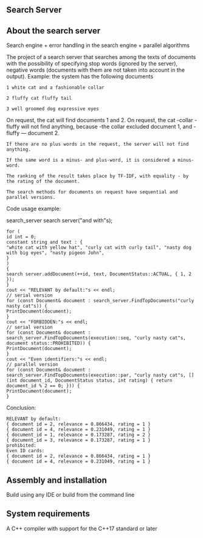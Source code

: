 Search Server
------------

About the search server
----------------------

Search engine + error handling in the search engine + parallel algorithms

The project of a search server that searches among the texts of documents with the possibility of specifying stop words (ignored by the server), negative words (documents with them are not taken into account in the output). Example: the system has the following documents

```
1 white cat and a fashionable collar

2 fluffy cat fluffy tail

3 well groomed dog expressive eyes
```

On request, the cat will find documents 1 and 2. On request, the cat -collar -fluffy will not find anything, because -the collar excluded document 1, and -fluffy — document 2.

```
If there are no plus words in the request, the server will not find anything.

If the same word is a minus- and plus-word, it is considered a minus-word.

The ranking of the result takes place by TF-IDF, with equality - by the rating of the document.

The search methods for documents on request have sequential and parallel versions.
```

Code usage example:

search_server search server("and with"s);

```
for (
id int = 0;
constant string and text : {
"white cat with yellow hat", "curly cat with curly tail", "nasty dog with big eyes", "nasty pigeon John",
}
)
{
search server.addDocument(++id, text, DocumentStatus::ACTUAL, { 1, 2 });
}
cout << "RELEVANT by default:"s << endl;
// serial version
for (const Document& document : search_server.FindTopDocuments("curly nasty cat"s)) {
PrintDocument(document);
}
cout << "FORBIDDEN:"s << endl;
// serial version
for (const Document& document : search_server.FindTopDocuments(execution::seq, "curly nasty cat"s, document status::PROHIBITED)) {
PrintDocument(document);
}
cout << "Even identifiers:"s << endl;
// parallel version
for (const Document& document : search_server.FindTopDocuments(execution::par, "curly nasty cat"s, [](int document_id, DocumentStatus status, int rating) { return document_id % 2 == 0; })) {
PrintDocument(document);
}
```

Conclusion:

```
RELEVANT by default:
{ document id = 2, relevance = 0.866434, rating = 1 }
{ document id = 4, relevance = 0.231049, rating = 1 }
{ document_id = 1, relevance = 0.173287, rating = 2 }
{ document_id = 3, relevance = 0.173287, rating = 1 }
prohibited:
Even ID cards:
{ document id = 2, relevance = 0.866434, rating = 1 }
{ document id = 4, relevance = 0.231049, rating = 1 }
```

Assembly and installation
------------------------

Build using any IDE or build from the command line

System requirements
------------------

A C++ compiler with support for the C++17 standard or later
